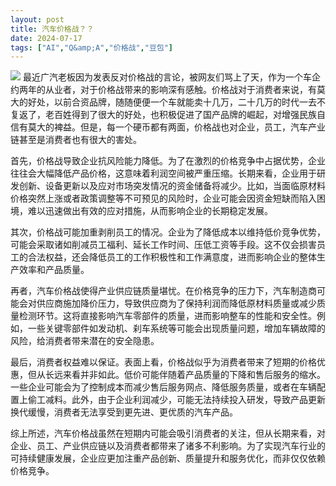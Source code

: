 ```yaml
---
layout: post
title: 汽车价格战？？
date: 2024-07-17
tags: ["AI","Q&amp;A","价格战","豆包"]
---
```


![](45da6912319e4ad4815a7ecdda3cead0.png~tplv-a9rns2rl98-image.png)
最近广汽老板因为发表反对价格战的言论，被网友们骂上了天，作为一个车企约两年的从业者，对于价格战带来的影响深有感触。价格战对于消费者来说，有莫大的好处，以前合资品牌，随随便便一个车就能卖十几万，二十几万的时代一去不复返了，老百姓得到了很大的好处，也积极促进了国产品牌的崛起，对增强民族自信有莫大的裨益。但是，每一个硬币都有两面，价格战也对企业，员工，汽车产业链甚至是消费者也有很大的害处。
<!--more-->

首先，价格战导致企业抗风险能力降低。为了在激烈的价格竞争中占据优势，企业往往会大幅降低产品价格，这意味着利润空间被严重压缩。长期来看，企业用于研发创新、设备更新以及应对市场突发情况的资金储备将减少。比如，当面临原材料价格突然上涨或者政策调整等不可预见的风险时，企业可能会因资金短缺而陷入困境，难以迅速做出有效的应对措施，从而影响企业的长期稳定发展。

其次，价格战可能加重剥削员工的情况。企业为了降低成本以维持低价竞争优势，可能会采取诸如削减员工福利、延长工作时间、压低工资等手段。这不仅会损害员工的合法权益，还会降低员工的工作积极性和工作满意度，进而影响企业的整体生产效率和产品质量。

再者，汽车价格战使得产业供应链质量堪忧。在价格竞争的压力下，汽车制造商可能会对供应商施加降价压力，导致供应商为了保持利润而降低原材料质量或减少质量检测环节。这将直接影响汽车零部件的质量，进而影响整车的性能和安全性。例如，一些关键零部件如发动机、刹车系统等可能会出现质量问题，增加车辆故障的风险，给消费者带来潜在的安全隐患。

最后，消费者权益难以保证。表面上看，价格战似乎为消费者带来了短期的价格优惠，但从长远来看并非如此。低价可能伴随着产品质量的下降和售后服务的缩水。一些企业可能会为了控制成本而减少售后服务网点、降低服务质量，或者在车辆配置上偷工减料。此外，由于企业利润减少，可能无法持续投入研发，导致产品更新换代缓慢，消费者无法享受到更先进、更优质的汽车产品。

综上所述，汽车价格战虽然在短期内可能会吸引消费者的关注，但从长期来看，对企业、员工、产业供应链以及消费者都带来了诸多不利影响。为了实现汽车行业的可持续健康发展，企业应更加注重产品创新、质量提升和服务优化，而非仅仅依赖价格竞争。